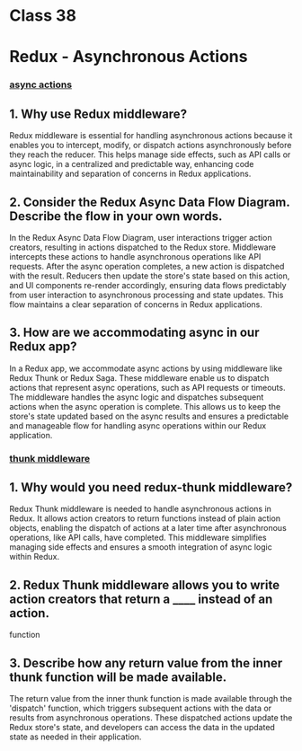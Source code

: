 # Class 38


# Redux - Asynchronous Actions



### [async actions](https://redux.js.org/advanced/asyncactions)



## 1. Why use Redux middleware?

Redux middleware is essential for handling asynchronous actions because it enables you to intercept, modify, or dispatch actions asynchronously before they reach the reducer. This helps manage side effects, such as API calls or async logic, in a centralized and predictable way, enhancing code maintainability and separation of concerns in Redux applications.


## 2. Consider the Redux Async Data Flow Diagram. Describe the flow in your own words.

In the Redux Async Data Flow Diagram, user interactions trigger action creators, resulting in actions dispatched to the Redux store. Middleware intercepts these actions to handle asynchronous operations like API requests. After the async operation completes, a new action is dispatched with the result. Reducers then update the store's state based on this action, and UI components re-render accordingly, ensuring data flows predictably from user interaction to asynchronous processing and state updates. This flow maintains a clear separation of concerns in Redux applications.


## 3. How are we accommodating async in our Redux app?

In a Redux app, we accommodate async actions by using middleware like Redux Thunk or Redux Saga. These middleware enable us to dispatch actions that represent async operations, such as API requests or timeouts. The middleware handles the async logic and dispatches subsequent actions when the async operation is complete. This allows us to keep the store's state updated based on the async results and ensures a predictable and manageable flow for handling async operations within our Redux application.



### [thunk middleware](https://github.com/reduxjs/redux-thunk)


## 1. Why would you need redux-thunk middleware?

Redux Thunk middleware is needed to handle asynchronous actions in Redux. It allows action creators to return functions instead of plain action objects, enabling the dispatch of actions at a later time after asynchronous operations, like API calls, have completed. This middleware simplifies managing side effects and ensures a smooth integration of async logic within Redux.


## 2. Redux Thunk middleware allows you to write action creators that return a ____ instead of an action.

function 


## 3. Describe how any return value from the inner thunk function will be made available.

The return value from the inner thunk function is made available through the 'dispatch' function, which triggers subsequent actions with the data or results from asynchronous operations. These dispatched actions update the Redux store's state, and developers can access the data in the updated state as needed in their application.





